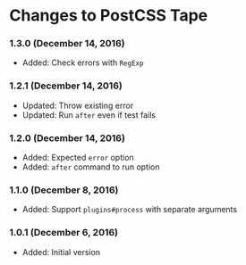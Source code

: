 # Changes to PostCSS Tape

### 1.3.0 (December 14, 2016)

- Added: Check errors with `RegExp`

### 1.2.1 (December 14, 2016)

- Updated: Throw existing error
- Updated: Run `after` even if test fails

### 1.2.0 (December 14, 2016)

- Added: Expected `error` option
- Added: `after` command to run option

### 1.1.0 (December 8, 2016)

- Added: Support `plugins#process` with separate arguments

### 1.0.1 (December 6, 2016)

- Added: Initial version
